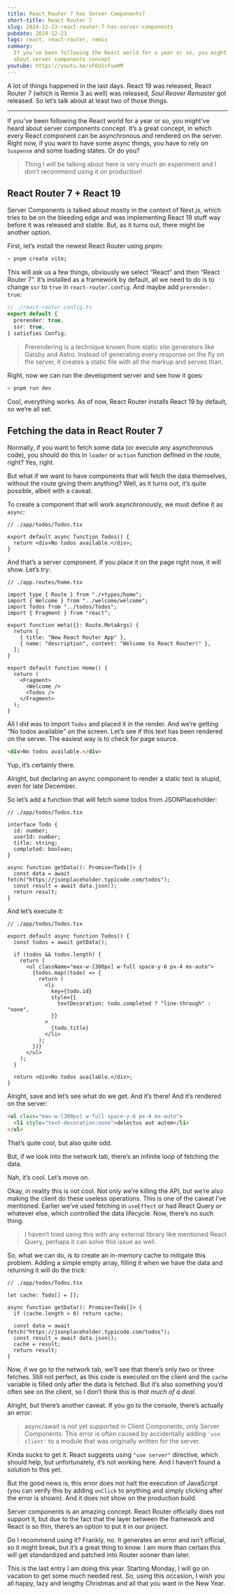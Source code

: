 ```yaml
---
title: React Router 7 has Server Components?
short-title: React Router 7
slug: 2024-12-23-react-router-7-has-server-components
pubdate: 2024-12-23
tags: react, react-router, remix
summary:
  If you’ve been following the React world for a year or so, you might’ve heard
  about server components concept
youtube: https://youtu.be/xF6U1cFuwHM
---
```


A lot of things happened in the last days. React 19 was released, React Router 7
(which is Remix 3 as well) was released, _Soul Reaver Remaster_ got released. So
let’s talk about at least two of those things.

---

If you’ve been following the React world for a year or so, you might’ve heard
about server components concept. It’s a great concept, in which every React
component can be asynchronous _and_ rendered on the server. Right now, if you
want to have some async things, you have to rely on `Suspense` and some loading
states. Or do you?

> Thing I will be talking about here is very much an experiment and I don’t
> recommend using it on production!

## React Router 7 + React 19

Server Components is talked about mostly in the context of Next.js, which tries
to be on the bleeding edge and was implementing React 19 stuff way before it was
released and stable. But, as it turns out, there might be another option.

First, let’s install the newest React Router using pnpm:

```bash
~ pnpm create vite;
```

This will ask us a few things, obviously we select “React” and then “React
Router 7”. It’s installed as a framework by default, all we need to do is to
change `ssr` to `true` in `react-router.config`. And maybe add
`prerender: true`:

```ts
// ./react-router.config.ts
export default {
  prerender: true,
  ssr: true,
} satisfies Config;
```

> Prerendering is a technique known from static site generators like Gatsby and
> Astro. Instead of generating every response on the fly on the server, it
> creates a static file with all the markup and serves than.

Right, now we can run the development server and see how it goes:

```bash
~ pnpm run dev
```

Cool, everything works. As of now, React Router installs React 19 by default, so
we’re all set.

## Fetching the data in React Router 7

Normally, if you want to fetch some data (or execute any asynchronous code), you
should do this in `loader` or `action` function defined in the route, right?
Yes, right.

But what if we want to have components that will fetch the data themselves,
without the route giving them anything? Well, as it turns out, it’s quite
possible, albeit with a caveat.

To create a component that will work asynchronously, we must define it as
`async`:

```tsx
// ./app/todos/Todos.tsx

export default async function Todos() {
  return <div>No todos available.</div>;
}
```

And that’s a server component. If you place it on the page right now, it will
show. Let’s try:

```tsx
// ./app.routes/home.tsx

import type { Route } from "./+types/home";
import { Welcome } from "../welcome/welcome";
import Todos from "../todos/Todos";
import { Fragment } from "react";

export function meta({}: Route.MetaArgs) {
  return [
    { title: "New React Router App" },
    { name: "description", content: "Welcome to React Router!" },
  ];
}

export default function Home() {
  return (
    <Fragment>
      <Welcome />
      <Todos />
    </Fragment>
  );
}
```

All I did was to import `Todos` and placed it in the render. And we’re getting
“No todos available” on the screen. Let’s see if this text has been rendered on
the server. The easiest way is to check for page source.

```html
<div>No todos available.</div>
```

Yup, it’s certainly there.

Alright, but declaring an async component to render a static text is stupid,
even for late December.

So let’s add a function that will fetch some todos from JSONPlaceholder:

```tsx
// ./app/todos/Todos.tsx

interface Todo {
  id: number;
  userId: number;
  title: string;
  completed: boolean;
}

async function getData(): Promise<Todo[]> {
  const data = await fetch("https://jsonplaceholder.typicode.com/todos");
  const result = await data.json();
  return result;
}
```

And let’s execute it:

```tsx
// ./app/todos/Todos.tsx

export default async function Todos() {
  const todos = await getData();

  if (todos && todos.length) {
    return (
      <ul className="max-w-[300px] w-full space-y-6 px-4 mx-auto">
        {todos.map((todo) => {
          return (
            <li
              key={todo.id}
              style={{
                textDecoration: todo.completed ? "line-through" : "none",
              }}
            >
              {todo.title}
            </li>
          );
        })}
      </ul>
    );
  }

  return <div>No todos available.</div>;
}
```

Alright, save and let’s see what do we get. And it’s there! And it’s rendered on
the server:

```html
<ul class="max-w-[300px] w-full space-y-6 px-4 mx-auto">
  <li style="text-decoration:none">delectus aut autem</li>
</ul>
```

That’s quite cool, but also quite odd.

But, if we look into the network tab, there’s an infinite loop of fetching the
data.

Nah, it’s cool. Let’s move on.

Okay, in reality this is not cool. Not only we’re killing the API, but we’re
also making the client do these useless operations. This is one of the caveat
I’ve mentioned. Earlier we’ve used fetching in `useEffect` or had React Query or
whatever else, which controlled the data lifecycle. Now, there’s no such thing.

> I haven’t tried using this with any external library like mentioned React
> Query, perhaps it can solve this issue as well.

So, what we can do, is to create an in-memory cache to mitigate this problem.
Adding a simple empty array, filling it when we have the data and returning it
will do the trick:

```tsx
// ./app/todos/Todos.tsx

let cache: Todo[] = [];

async function getData(): Promise<Todo[]> {
  if (cache.length > 0) return cache;

  const data = await fetch("https://jsonplaceholder.typicode.com/todos");
  const result = await data.json();
  cache = result;
  return result;
}
```

Now, if we go to the network tab, we’ll see that there’s only two or three
fetches. Still not perfect, as this code is executed on the client and the
`cache` variable is filled only after the data is fetched. But it’s also
something you’d often see on the client, so I don’t think this is _that much of
a deal_.

Alright, but there’s another caveat. If you go to the console, there’s actually
an error:

> async/await is not yet supported in Client Components, only Server Components.
> This error is often caused by accidentally adding `'use client'` to a module
> that was originally written for the server.

Kinda sucks to get it. React suggests using `"use server"` directive, which
should help, but unfortunately, it’s not working here. And I haven’t found a
solution to this yet.

But the good news is, this error does not halt the execution of JavaScript (you
can verify this by adding `onClick` to anything and simply clicking after the
error is shown). And it does not show on the production build.

Server components is an amazing concept. React Router officially does not
support it, but due to the fact that the layer between the framework and React
is so thin, there’s an option to put it in our project.

Do I recommend using it? Frankly, no. It generates an error and isn’t official,
so it might break, but it’s a great thing to know. I am more than certain this
will get standardized and patched into Router sooner than later.

This is the last entry I am doing this year. Starting Monday, I will go on
vacation to get some much needed rest. So, using this occasion, I wish you all
happy, lazy and lengthy Christmas and all that you want in the New Year.

